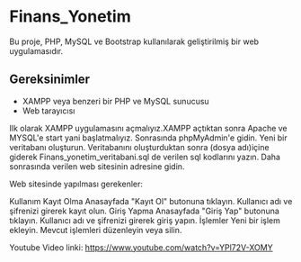 # Finans_Yonetim

Bu proje, PHP, MySQL ve Bootstrap kullanılarak geliştirilmiş bir web uygulamasıdır.
## Gereksinimler

- XAMPP veya benzeri bir PHP ve MySQL sunucusu
- Web tarayıcısı


Ilk olarak XAMPP uygulamasını açmalıyız.XAMPP açtıktan sonra Apache ve MYSQL'e start yani başlatmalıyız.
Sonrasında phpMyAdmin'e gidin.
Yeni bir veritabanı oluşturun.
Veritabanını oluşturduktan sonra (dosya adı)içine giderek Finans_yonetim_veritabani.sql de verilen sql kodlarını yazın.
Daha sonrasında verilen web sitesinin adresine gidin.



Web sitesinde yapılması gerekenler:


Kullanım
Kayıt Olma
Anasayfada "Kayıt Ol" butonuna tıklayın.
Kullanıcı adı ve şifrenizi girerek kayıt olun.
Giriş Yapma
Anasayfada "Giriş Yap" butonuna tıklayın.
Kullanıcı adı ve şifrenizi girerek giriş yapın.
İşlemler
Yeni bir işlem ekleyin.
Mevcut işlemleri düzenleyin veya silin.





Youtube Video linki:
https://www.youtube.com/watch?v=YPl72V-XOMY
